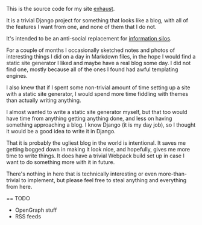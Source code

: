 This is the source code for my site [exhaust](https://exhaust.lewiscollard.com/).

It is a trivial Django project for something that looks like a blog, with all of the features I want from one, and none of them that I do not.

It's intended to be an anti-social replacement for [information silos](https://indieweb.org/silo).

For a couple of months I occasionally sketched notes and photos of interesting things I did on a day in Markdown files,
in the hope I would find a static site generator I liked and maybe have a real blog some day.
I did not find one, mostly because all of the ones I found had awful templating engines.

I also knew that if I spent some non-trivial amount of time setting up a site with a static site generator, I would spend more time fiddling with themes than actually writing anything.

I almost wanted to write a static site generator myself,
but that too would have time from anything getting anything done,
and less on having something approaching a blog.
I know Django (it is my day job), so I thought it would be a good idea to write it in Django.

That it is probably the ugliest blog in the world is intentional.
It saves me getting bogged down in making it look nice, and hopefully, gives me more time to write things.
It does have a trivial Webpack build set up in case I want to do something more with it in future.

There's nothing in here that is technically interesting or even more-than-trivial to implement, but please feel free to steal anything and everything from here.

== TODO

* OpenGraph stuff
* RSS feeds
